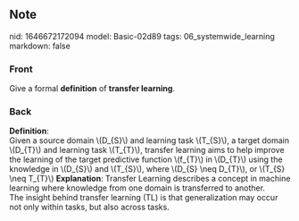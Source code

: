 ## Note
nid: 1646672172094
model: Basic-02d89
tags: 06_systemwide_learning
markdown: false

### Front
Give a formal <b>definition</b> of <b>transfer learning</b>.

### Back
<div>
  <b>Definition</b>:
</div>
<div>
  Given a source domain \(D_{S}\) and learning task \(T_{S}\), a
  target domain \(D_{T}\) and learning task \(T_{T}\), transfer
  learning aims to help improve the learning of the target
  predictive function \(f_{T}\) in \(D_{T}\) using the knowledge in
  \(D_{S}\) and \(T_{S}\), where \(D_{S} \neq D_{T}\), or \(T_{S}
  \neq T_{T}\) <b>Explanation</b>: Transfer Learning describes a
  concept in machine learning where knowledge from one domain is
  transferred to another.
</div>
<div>
  The insight behind transfer learning (TL) is that generalization
  may occur not only within tasks, but also across tasks.
</div>

